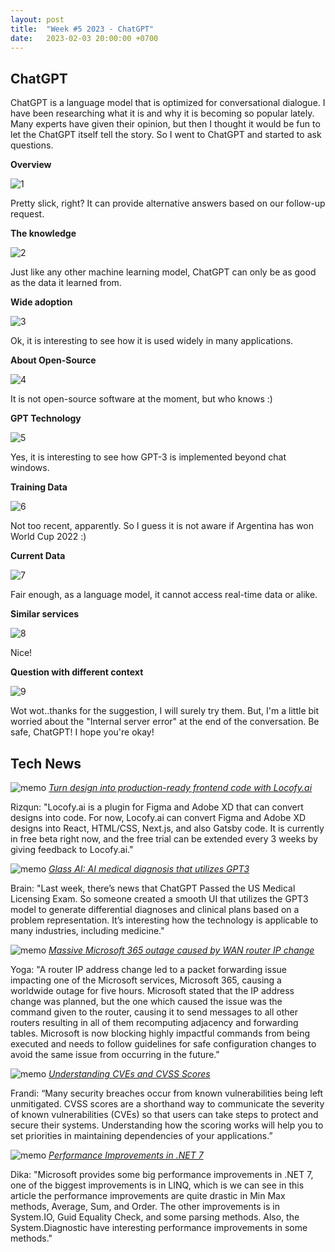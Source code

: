 ```yaml
---
layout: post
title:  "Week #5 2023 - ChatGPT"
date:   2023-02-03 20:00:00 +0700
---
```


## ChatGPT

ChatGPT is a language model that is optimized for conversational dialogue. I have been researching what it is and why it is becoming so popular lately. Many experts have given their opinion, but then I thought it would be fun to let the ChatGPT itself tell the story. So I went to ChatGPT and started to ask questions.

__Overview__

![1](/images/chatgpt/1.png)

Pretty slick, right? It can provide alternative answers based on our follow-up request.

__The knowledge__

![2](/images/chatgpt/2.png)

Just like any other machine learning model, ChatGPT can only be as good as the data it learned from.

__Wide adoption__

![3](/images/chatgpt/3.png)

Ok, it is interesting to see how it is used widely in many applications.

__About Open-Source__

![4](/images/chatgpt/4.png)

It is not open-source software at the moment, but who knows :)

__GPT Technology__

![5](/images/chatgpt/5.png)

Yes, it is interesting to see how GPT-3 is implemented beyond chat windows.

__Training Data__

![6](/images/chatgpt/6.png)

Not too recent, apparently. So I guess it is not aware if Argentina has won World Cup 2022 :)

__Current Data__

![7](/images/chatgpt/7.png)

Fair enough, as a language model, it cannot access real-time data or alike.

__Similar services__

![8](/images/chatgpt/8.png)

Nice!

__Question with different context__

![9](/images/chatgpt/9.png)

Wot wot..thanks for the suggestion, I will surely try them. But, I'm a little bit worried about the "Internal server error" at the end of the conversation. Be safe, ChatGPT! I hope you're okay!


## Tech News

![memo](/assets/images/memo16.png) *[Turn design into production-ready frontend code with Locofy.ai](https://www.locofy.ai/)*

Rizqun: "Locofy.ai is a plugin for Figma and Adobe XD that can convert designs into code. For now, Locofy.ai can convert Figma and Adobe XD designs into React, HTML/CSS, Next.js, and also Gatsby code. It is currently in free beta right now, and the free trial can be extended every 3 weeks by giving feedback to Locofy.ai."

![memo](/assets/images/memo16.png) *[Glass AI: AI medical diagnosis that utilizes GPT3](https://glass.health/ai)*

Brain: "Last week, there’s news that ChatGPT Passed the US Medical Licensing Exam. So someone created a smooth UI that utilizes the GPT3 model to generate differential diagnoses and clinical plans based on a problem representation. It’s interesting how the technology is applicable to many industries, including medicine."

![memo](/assets/images/memo16.png) *[Massive Microsoft 365 outage caused by WAN router IP change](https://www.bleepingcomputer.com/news/microsoft/massive-microsoft-365-outage-caused-by-wan-router-ip-change/)*

Yoga: "A router IP address change led to a packet forwarding issue impacting one of the Microsoft services, Microsoft 365, causing a worldwide outage for five hours. Microsoft stated that the IP address change was planned, but the one which caused the issue was the command given to the router, causing it to send messages to all other routers resulting in all of them recomputing adjacency and forwarding tables. Microsoft is now blocking highly impactful commands from being executed and needs to follow guidelines for safe configuration changes to avoid the same issue from occurring in the future."

![memo](/assets/images/memo16.png) *[Understanding CVEs and CVSS Scores](https://www.openlogic.com/blog/understanding-cves-cvss-scores)*

Frandi: “Many security breaches occur from known vulnerabilities being left unmitigated. CVSS scores are a shorthand way to communicate the severity of known vulnerabilities (CVEs) so that users can take steps to protect and secure their systems. Understanding how the scoring works will help you to set priorities in maintaining dependencies of your applications.”

![memo](/assets/images/memo16.png) *[Performance Improvements in .NET 7](https://medium.com/@tobias.streng/net-performance-series-1-performance-improvements-in-net-7-fb793f8f5f71)*

Dika: "Microsoft provides some big performance improvements in .NET 7, one of the biggest improvements is in LINQ, which is we can see in this article the performance improvements are quite drastic in Min Max methods, Average, Sum, and Order. The other improvements is in System.IO, Guid Equality Check, and some parsing methods. Also, the System.Diagnostic have interesting performance improvements in some methods."